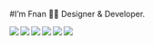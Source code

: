  #I’m Fnan 👋🏽 Designer & Developer.

<img align ="left" src="https://github-readme-stats.vercel.app/api?username=Fnanhabte&show_icons=true&theme=radical" />

<img align ="left" src="https://github-readme-stats.vercel.app/api?username=Fnanhabte&show_icons=true&theme=radical" />

<img align ="left" src="https://img.shields.io/badge/javascript-%23323330.svg?style=for-the-badge&logo=javascript&logoColor=%23F7DF1E"/>

<img align ="left" src="https://img.shields.io/badge/html5-%23E34F26.svg?style=for-the-badge&logo=html5&logoColor=white" />

<img align ="left" src="https://img.shields.io/badge/react-%2320232a.svg?style=for-the-badge&logo=react&logoColor=%2361DAFB" />

<img align ="left" src="https://img.shields.io/badge/css3-%231572B6.svg?style=for-the-badge&logo=css3&logoColor=white" />
